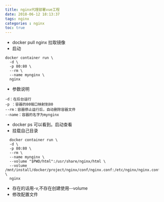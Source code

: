 ```yaml
---
title: nginx代理部署vue工程
date: 2018-06-12 18:13:37
tags: nginx
categories : nginx
toc: true
---
```


- docker pull nginx 拉取镜像
- 启动

```
docker container run \
  -d \
  -p 80:80 \
  --rm \
  --name mynginx \
  nginx
```
<!-- more -->

- 参数说明
```
-d：在后台运行
-p ：容器的80端口映射到80
--rm：容器停止运行后，自动删除容器文件
--name：容器的名字为mynginx
```
- docker ps 可以看到。启动查看
- 挂载自己目录

```
  docker container run \
  -d \
  -p 80:80 \
  --rm \
  --name mynginx \
  --volume "$PWD/html":/usr/share/nginx/html \
  --volume /mnt/install/docker/project/nginx/conf/nginx.conf:/etc/nginx/nginx.conf:rw \
  nginx
```
- 存在的话用-v,不存在创建使用--volume
- 修改配置文件
